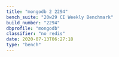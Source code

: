 ```yaml
---
title: "mongodb 2 2294"
bench_suite: "20w29 CI Weekly Benchmark"
build_number: "2294"
dbprofile: "mongodb"
classifier: "no redis"
date: 2020-07-13T06:27:18
type: "bench"
---
```

